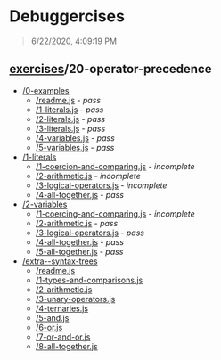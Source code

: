 # Debuggercises 

> 6/22/2020, 4:09:19 PM 

## [exercises](../README.md)/20-operator-precedence 

- [/0-examples](./0-examples/README.md)
  - [/readme.js](./0-examples/README.md#readmejs) - _pass_ 
  - [/1-literals.js](./0-examples/README.md#1-literalsjs) - _pass_ 
  - [/2-literals.js](./0-examples/README.md#2-literalsjs) - _pass_ 
  - [/3-literals.js](./0-examples/README.md#3-literalsjs) - _pass_ 
  - [/4-variables.js](./0-examples/README.md#4-variablesjs) - _pass_ 
  - [/5-variables.js](./0-examples/README.md#5-variablesjs) - _pass_ 
- [/1-literals](./1-literals/README.md)
  - [/1-coercion-and-comparing.js](./1-literals/README.md#1-coercion-and-comparingjs) - _incomplete_ 
  - [/2-arithmetic.js](./1-literals/README.md#2-arithmeticjs) - _incomplete_ 
  - [/3-logical-operators.js](./1-literals/README.md#3-logical-operatorsjs) - _incomplete_ 
  - [/4-all-together.js](./1-literals/README.md#4-all-togetherjs) - _pass_ 
- [/2-variables](./2-variables/README.md)
  - [/1-coercing-and-comparing.js](./2-variables/README.md#1-coercing-and-comparingjs) - _incomplete_ 
  - [/2-arithmetic.js](./2-variables/README.md#2-arithmeticjs) - _pass_ 
  - [/3-logical-operators.js](./2-variables/README.md#3-logical-operatorsjs) - _pass_ 
  - [/4-all-together.js](./2-variables/README.md#4-all-togetherjs) - _pass_ 
  - [/5-all-together.js](./2-variables/README.md#5-all-togetherjs) - _pass_ 
- [/extra--syntax-trees](./extra--syntax-trees/README.md)
  - [/readme.js](./extra--syntax-trees/README.md#readmejs)  
  - [/1-types-and-comparisons.js](./extra--syntax-trees/README.md#1-types-and-comparisonsjs)  
  - [/2-arithmetic.js](./extra--syntax-trees/README.md#2-arithmeticjs)  
  - [/3-unary-operators.js](./extra--syntax-trees/README.md#3-unary-operatorsjs)  
  - [/4-ternaries.js](./extra--syntax-trees/README.md#4-ternariesjs)  
  - [/5-and.js](./extra--syntax-trees/README.md#5-andjs)  
  - [/6-or.js](./extra--syntax-trees/README.md#6-orjs)  
  - [/7-or-and-or.js](./extra--syntax-trees/README.md#7-or-and-orjs)  
  - [/8-all-together.js](./extra--syntax-trees/README.md#8-all-togetherjs)  
